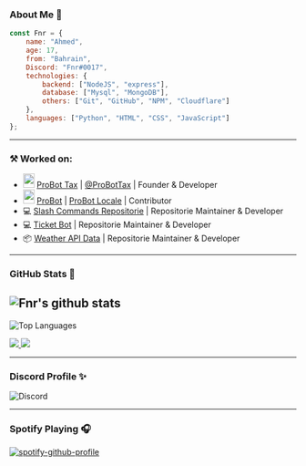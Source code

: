 ### About Me 👤

```js
const Fnr = {
    name: "Ahmed",
    age: 17,
    from: "Bahrain",
    Discord: "Fnr#0017",
    technologies: {
        backend: ["NodeJS", "express"],
        database: ["Mysql", "MongoDB"],
        others: ["Git", "GitHub", "NPM", "Cloudflare"]
    },
    languages: ["Python", "HTML", "CSS", "JavaScript"]
};
```
---
### ⚒ Worked on:
- <img src="https://cdn.discordapp.com/emojis/667093495865147402.webp" width="20" height="25"> [ProBot Tax](https://pbtax.xyz/) | [@ProBotTax](https://github.com/probot-tax) | Founder & Developer
- <img src="https://cdn.discordapp.com/emojis/667093495865147402.webp" width="20" height="25"> [ProBot](https://probot.io/) | [ProBot Locale](https://github.com/probotorg/locale) | Contributor
- 💻 [Slash Commands Repositorie](https://github.com/FnrDev/slash-commands) | Repositorie Maintainer & Developer
- 💻 [Ticket Bot](https://github.com/FnrDev/ticket-bot) | Repositorie Maintainer & Developer
- 📦 [Weather API Data](https://github.com/FnrDev/weather-api-data) | Repositorie Maintainer & Developer

---

### GitHub Stats 🌟
![Fnr's github stats](https://github-readme-stats.vercel.app/api?username=FnrDev&count_private=true&show_icons=true&theme=radical)
---
![Top Languages](https://github-readme-stats.vercel.app/api/top-langs/?username=fnrdev&layout=compact&theme=synthwave)

<a href="https://github.com/FnrDev?tab=followers">
  <img src="https://img.shields.io/github/followers/FnrDev">
</a>
<a href="https://github.com/FnrDev">
   <img src="https://komarev.com/ghpvc/?username=FnrDev">
</a>

---

### Discord Profile ✨
![Discord](https://discord.c99.nl/widget/theme-1/596227913209217024.png)

---

### Spotify Playing 🎧
[![spotify-github-profile](https://spotify-github-profile.vercel.app/api/view?uid=bb5e7y8mfcco6zb9axn8a3cq6&cover_image=true&theme=default)](https://spotify-github-profile.vercel.app/api/view?uid=bb5e7y8mfcco6zb9axn8a3cq6&redirect=true)
